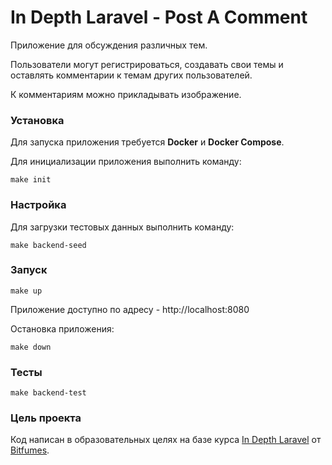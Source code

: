 # In Depth Laravel - Post A Comment

Приложение для обсуждения различных тем.

Пользователи могут регистрироваться, создавать свои темы и оставлять комментарии к темам других пользователей.

К комментариям можно прикладывать изображение.

### Установка

Для запуска приложения требуется **Docker** и **Docker Compose**.

Для инициализации приложения выполнить команду:
```
make init
```

### Настройка

Для загрузки тестовых данных выполнить команду:
```
make backend-seed
```


### Запуск

```
make up
```

Приложение доступно по адресу - http://localhost:8080

Остановка приложения:

```
make down
```

### Тесты

```
make backend-test
```

### Цель проекта

Код написан в образовательных целях на базе курса [In Depth Laravel](https://indepthlaravel.com) от [Bitfumes](https://bitfumes.com). 
